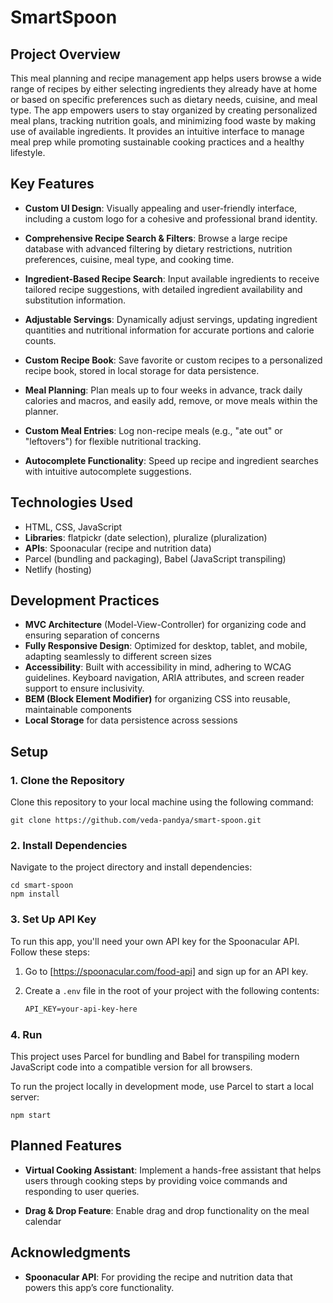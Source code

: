 # SmartSpoon

## Project Overview

This meal planning and recipe management app helps users browse a wide range of recipes by either selecting ingredients they already have at home or based on specific preferences such as dietary needs, cuisine, and meal type. The app empowers users to stay organized by creating personalized meal plans, tracking nutrition goals, and minimizing food waste by making use of available ingredients. It provides an intuitive interface to manage meal prep while promoting sustainable cooking practices and a healthy lifestyle.

## Key Features

- **Custom UI Design**: Visually appealing and user-friendly interface, including a custom logo for a cohesive and professional brand identity.

- **Comprehensive Recipe Search & Filters**: Browse a large recipe database with advanced filtering by dietary restrictions, nutrition preferences, cuisine, meal type, and cooking time.

- **Ingredient-Based Recipe Search**: Input available ingredients to receive tailored recipe suggestions, with detailed ingredient availability and substitution information.

- **Adjustable Servings**: Dynamically adjust servings, updating ingredient quantities and nutritional information for accurate portions and calorie counts.

- **Custom Recipe Book**: Save favorite or custom recipes to a personalized recipe book, stored in local storage for data persistence.

- **Meal Planning**: Plan meals up to four weeks in advance, track daily calories and macros, and easily add, remove, or move meals within the planner.

- **Custom Meal Entries**: Log non-recipe meals (e.g., "ate out" or "leftovers") for flexible nutritional tracking.

- **Autocomplete Functionality**: Speed up recipe and ingredient searches with intuitive autocomplete suggestions.

## Technologies Used

- HTML, CSS, JavaScript
- **Libraries**: flatpickr (date selection), pluralize (pluralization)
- **APIs**: Spoonacular (recipe and nutrition data)
- Parcel (bundling and packaging), Babel (JavaScript transpiling)
- Netlify (hosting)

## Development Practices

- **MVC Architecture** (Model-View-Controller) for organizing code and ensuring separation of concerns
- **Fully Responsive Design**: Optimized for desktop, tablet, and mobile, adapting seamlessly to different screen sizes
- **Accessibility**: Built with accessibility in mind, adhering to WCAG guidelines. Keyboard navigation, ARIA attributes, and screen reader support to ensure inclusivity.
- **BEM (Block Element Modifier)** for organizing CSS into reusable, maintainable components
- **Local Storage** for data persistence across sessions

## Setup

### 1. Clone the Repository

Clone this repository to your local machine using the following command:

`git clone https://github.com/veda-pandya/smart-spoon.git`

### 2. Install Dependencies

Navigate to the project directory and install dependencies:

```
cd smart-spoon
npm install
```

### 3. Set Up API Key

To run this app, you'll need your own API key for the Spoonacular API. Follow these steps:

1. Go to [https://spoonacular.com/food-api] and sign up for an API key.
2. Create a `.env` file in the root of your project with the following contents:

   ```txt
   API_KEY=your-api-key-here
   ```

### 4. Run

This project uses Parcel for bundling and Babel for transpiling modern JavaScript code into a compatible version for all browsers.

To run the project locally in development mode, use Parcel to start a local server:

`npm start`

## Planned Features

- **Virtual Cooking Assistant**: Implement a hands-free assistant that helps users through cooking steps by providing voice commands and responding to user queries.

- **Drag & Drop Feature**: Enable drag and drop functionality on the meal calendar

## Acknowledgments

- **Spoonacular API**: For providing the recipe and nutrition data that powers this app’s core functionality.
